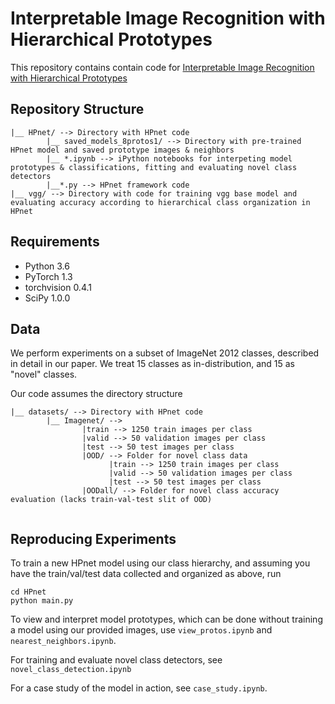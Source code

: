 # Interpretable Image Recognition with Hierarchical Prototypes
This repository contains contain code for [Interpretable Image Recognition with Hierarchical Prototypes](https://arxiv.org/abs/1906.10651)

## Repository Structure

```
|__ HPnet/ --> Directory with HPnet code
        |__ saved_models_8protos1/ --> Directory with pre-trained HPnet model and saved prototype images & neighbors
        |__ *.ipynb --> iPython notebooks for interpeting model prototypes & classifications, fitting and evaluating novel class detectors
        |__*.py --> HPnet framework code
|__ vgg/ --> Directory with code for training vgg base model and evaluating accuracy according to hierarchical class organization in HPnet
```

## Requirements

- Python 3.6
- PyTorch 1.3
- torchvision 0.4.1
- SciPy 1.0.0
 
## Data

We perform experiments on a subset of ImageNet 2012 classes, described in detail in our paper. We treat 15 classes as in-distribution, and 15 as "novel" classes.

Our code assumes the directory structure

```
|__ datasets/ --> Directory with HPnet code
        |__ Imagenet/ --> 
                |train --> 1250 train images per class
                |valid --> 50 validation images per class
                |test --> 50 test images per class
                |OOD/ --> Folder for novel class data
                      |train --> 1250 train images per class
                      |valid --> 50 validation images per class
                      |test --> 50 test images per class
                |OODall/ --> Folder for novel class accuracy evaluation (lacks train-val-test slit of OOD)
                 
```

## Reproducing Experiments 

To train a new HPnet model using our class hierarchy, and assuming you have the train/val/test data collected and organized as above, run

```
cd HPnet
python main.py 
```

To view and interpret model prototypes, which can be done without training a model using our provided images, use ```view_protos.ipynb``` and ```nearest_neighbors.ipynb```. 

For training and evaluate novel class detectors, see ```novel_class_detection.ipynb```

For a case study of the model in action, see ```case_study.ipynb```. 

